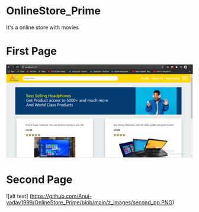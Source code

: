 # OnlineStore_Prime
It's a online store with movies

# First Page
![alt text](https://github.com/Anuj-yadav1999/OnlineStore_Prime/blob/main/z_images/first_pt.PNG)

# Second Page
![alt text] (https://github.com/Anuj-yadav1999/OnlineStore_Prime/blob/main/z_images/second_pp.PNG)
